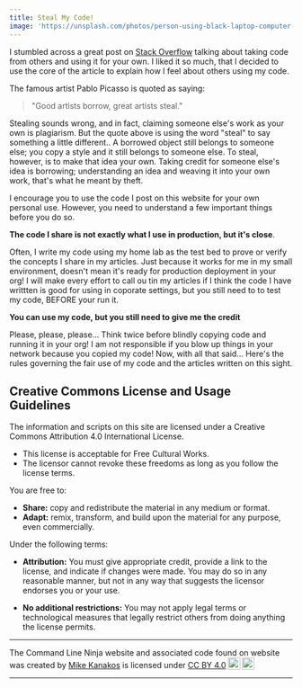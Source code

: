 ```yaml
---
title: Steal My Code!
image: 'https://unsplash.com/photos/person-using-black-laptop-computer-I_pOqP6kCOI'
---
```



I stumbled across a great post on [Stack Overflow](https://stackoverflow.blog/2020/05/20/good-coders-borrow-great-coders-steal/) talking about taking code from others and using it for your own. I liked it so much, that I decided to use the core of the article to explain how I feel about others using my code.

The famous artist Pablo Picasso is quoted as saying:

> "Good artists borrow, great artists steal."

Stealing sounds wrong, and in fact, claiming someone else's work as your own is plagiarism. But the quote above is using the word "steal" to say something a little different.. A borrowed object still belongs to someone else; you copy a style and it still belongs to someone else. To steal, however, is to make that idea your own. Taking credit for someone else's idea is borrowing; understanding an idea and weaving it into your own work, that's what he meant by theft.

I encourage you to use the code I post on this website for your own personal use. However, you need to understand a few important things before you do so.

**The code I share is not exactly what I use in production, but it's close**.

Often, I write my code using my home lab as the test bed to prove or verify the concepts I share in my articles. Just because it works for me in my small environment, doesn't mean it's ready for production deployment in your org! I will make every effort to call ou tin my articles if I think the code I have writtten is good for using in coporate settings, but you still need to to test my code, BEFORE your run it.

**You can use my code, but you still need to give me the credit**

Please, please, please... Think twice before blindly copying code and running it in your org! I am not responsible if you blow up things in your network because you copied my code! Now, with all that said... Here's the rules governing the fair use of my code and the articles written on this sight.

## Creative Commons License and Usage Guidelines

The information and scripts on this site are licensed under a Creative Commons Attribution 4.0 International License.

- This license is acceptable for Free Cultural Works.
- The licensor cannot revoke these freedoms as long as you follow the license terms.

You are free to:

- **Share:** copy and redistribute the material in any medium or format.
- **Adapt:** remix, transform, and build upon the material for any purpose, even commercially.

Under the following terms:

- **Attribution:** You must give appropriate credit, provide a link to the license, and indicate if changes were made. You may do so in any reasonable manner, but not in any way that suggests the licensor endorses you or your use.

- **No additional restrictions:** You may not apply legal terms or technological measures that legally restrict others from doing anything the license permits.

<hr>

 <p xmlns:cc="http://creativecommons.org/ns#" xmlns:dct="http://purl.org/dc/terms/"><span property="dct:title">The Command Line Ninja website and associated code found on website</span> was created by <a rel="cc:attributionURL dct:creator" property="cc:attributionName" href="https://www.commandline.ninja/">Mike Kanakos</a> is licensed under <a href="http://creativecommons.org/licenses/by/4.0/?ref=chooser-v1" target="_blank" rel="license noopener noreferrer" style="display:inline-block;">CC BY 4.0<img style="height:22px!important;margin-left:3px;vertical-align:text-bottom;" src="https://mirrors.creativecommons.org/presskit/icons/cc.svg?ref=chooser-v1"><img style="height:22px!important;margin-left:3px;vertical-align:text-bottom;" src="https://mirrors.creativecommons.org/presskit/icons/by.svg?ref=chooser-v1"></a></p>

<hr>